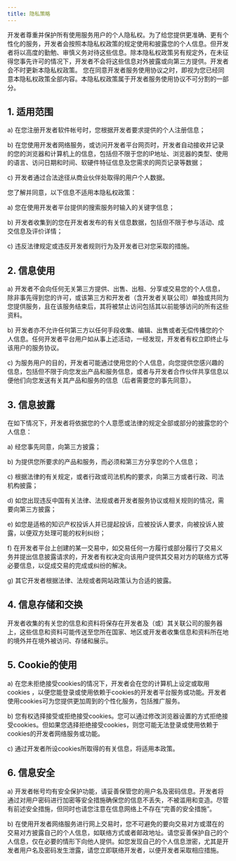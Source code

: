 ```yaml
---
title: 隐私策略
---
```


开发者尊重并保护所有使用服务用户的个人隐私权。为了给您提供更准确、更有个性化的服务，开发者会按照本隐私权政策的规定使用和披露您的个人信息。但开发者将以高度的勤勉、审慎义务对待这些信息。除本隐私权政策另有规定外，在未征得您事先许可的情况下，开发者不会将这些信息对外披露或向第三方提供。开发者会不时更新本隐私权政策。 您在同意开发者服务使用协议之时，即视为您已经同意本隐私权政策全部内容。本隐私权政策属于开发者服务使用协议不可分割的一部分。

## 1. 适用范围

a) 在您注册开发者软件帐号时，您根据开发者要求提供的个人注册信息；

b) 在您使用开发者网络服务，或访问开发者平台网页时，开发者自动接收并记录的您的浏览器和计算机上的信息，包括但不限于您的IP地址、浏览器的类型、使用的语言、访问日期和时间、软硬件特征信息及您需求的网页记录等数据；

c) 开发者通过合法途径从商业伙伴处取得的用户个人数据。

您了解并同意，以下信息不适用本隐私权政策：

a) 您在使用开发者平台提供的搜索服务时输入的关键字信息；

b) 开发者收集到的您在开发者发布的有关信息数据，包括但不限于参与活动、成交信息及评价详情；

c) 违反法律规定或违反开发者规则行为及开发者已对您采取的措施。

## 2. 信息使用

a) 开发者不会向任何无关第三方提供、出售、出租、分享或交易您的个人信息，除非事先得到您的许可，或该第三方和开发者（含开发者关联公司）单独或共同为您提供服务，且在该服务结束后，其将被禁止访问包括其以前能够访问的所有这些资料。

b) 开发者亦不允许任何第三方以任何手段收集、编辑、出售或者无偿传播您的个人信息。任何开发者平台用户如从事上述活动，一经发现，开发者有权立即终止与该用户的服务协议。

c) 为服务用户的目的，开发者可能通过使用您的个人信息，向您提供您感兴趣的信息，包括但不限于向您发出产品和服务信息，或者与开发者合作伙伴共享信息以便他们向您发送有关其产品和服务的信息（后者需要您的事先同意）。

## 3. 信息披露

在如下情况下，开发者将依据您的个人意愿或法律的规定全部或部分的披露您的个人信息：

a) 经您事先同意，向第三方披露；

b) 为提供您所要求的产品和服务，而必须和第三方分享您的个人信息；

c) 根据法律的有关规定，或者行政或司法机构的要求，向第三方或者行政、司法机构披露；

d) 如您出现违反中国有关法律、法规或者开发者服务协议或相关规则的情况，需要向第三方披露；

e) 如您是适格的知识产权投诉人并已提起投诉，应被投诉人要求，向被投诉人披露，以便双方处理可能的权利纠纷；

f) 在开发者平台上创建的某一交易中，如交易任何一方履行或部分履行了交易义务并提出信息披露请求的，开发者有权决定向该用户提供其交易对方的联络方式等必要信息，以促成交易的完成或纠纷的解决。

g) 其它开发者根据法律、法规或者网站政策认为合适的披露。

## 4. 信息存储和交换

开发者收集的有关您的信息和资料将保存在开发者及（或）其关联公司的服务器上，这些信息和资料可能传送至您所在国家、地区或开发者收集信息和资料所在地的境外并在境外被访问、存储和展示。

## 5. Cookie的使用

a) 在您未拒绝接受cookies的情况下，开发者会在您的计算机上设定或取用cookies
，以便您能登录或使用依赖于cookies的开发者平台服务或功能。开发者使用cookies可为您提供更加周到的个性化服务，包括推广服务。

b) 您有权选择接受或拒绝接受cookies。您可以通过修改浏览器设置的方式拒绝接受cookies。但如果您选择拒绝接受cookies，则您可能无法登录或使用依赖于cookies的开发者网络服务或功能。

c) 通过开发者所设cookies所取得的有关信息，将适用本政策。

## 6. 信息安全

a) 开发者帐号均有安全保护功能，请妥善保管您的用户名及密码信息。开发者将通过对用户密码进行加密等安全措施确保您的信息不丢失，不被滥用和变造。尽管有前述安全措施，但同时也请您注意在信息网络上不存在“完善的安全措施”。

b) 在使用开发者网络服务进行网上交易时，您不可避免的要向交易对方或潜在的交易对方披露自己的个人信息，如联络方式或者邮政地址。请您妥善保护自己的个人信息，仅在必要的情形下向他人提供。如您发现自己的个人信息泄密，尤其是开发者用户名及密码发生泄露，请您立即联络开发者，以便开发者采取相应措施。